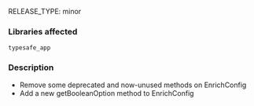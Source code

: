 RELEASE_TYPE: minor

### Libraries affected

`typesafe_app`

### Description

*   Remove some deprecated and now-unused methods on EnrichConfig
*   Add a new getBooleanOption method to EnrichConfig